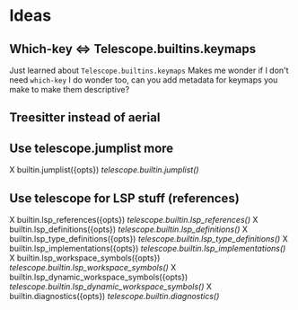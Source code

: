 # Ideas

## Which-key <=> Telescope.builtins.keymaps
Just learned about `Telescope.builtins.keymaps`
Makes me wonder if I don't need `which-key`
I do wonder too, can you add metadata for keymaps you make to make them descriptive?

## Treesitter instead of aerial

## Use telescope.jumplist more
X builtin.jumplist({opts})                        *telescope.builtin.jumplist()*

## Use telescope for LSP stuff (references)

X builtin.lsp_references({opts})            *telescope.builtin.lsp_references()*
X builtin.lsp_definitions({opts})          *telescope.builtin.lsp_definitions()*
X builtin.lsp_type_definitions({opts}) *telescope.builtin.lsp_type_definitions()*
X builtin.lsp_implementations({opts})  *telescope.builtin.lsp_implementations()*
X builtin.lsp_workspace_symbols({opts}) *telescope.builtin.lsp_workspace_symbols()*
X builtin.lsp_dynamic_workspace_symbols({opts}) *telescope.builtin.lsp_dynamic_workspace_symbols()*
X builtin.diagnostics({opts})                  *telescope.builtin.diagnostics()*
